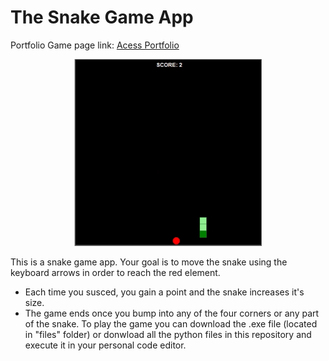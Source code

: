 # The Snake Game App

Portfolio Game page link: [Acess Portfolio](https://meduardaeneves.github.io/portfolio/games/snake_game/)

<p align="center">
  <img src="files/snake_game_playing.png" width="300">
</p>

This is a snake game app. Your goal is to move the snake using the keyboard arrows in order to reach the red element. 
  - Each time you susced, you gain a point and the snake increases it's size.
  - The game ends once you bump into any of the four corners or any part of the snake.
To play the game you can download the .exe file (located in "files" folder) or donwload all the python files in this repository and execute it in your personal code editor.

